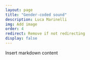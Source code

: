 ```yaml
---
layout: page
title: "Gender-coded sound"
description: Luca Marinelli
img: Add image
order: 4
redirect: Remove if not redirecting
display: false
---
```


Insert markdown content
